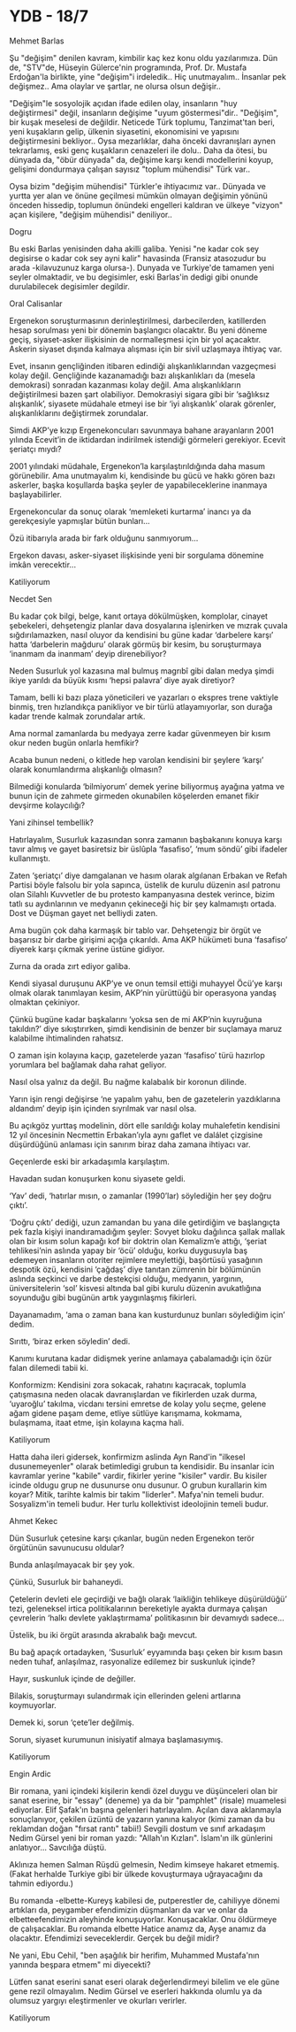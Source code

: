 # YDB - 18/7

Mehmet Barlas

Şu "değişim" denilen kavram, kimbilir kaç kez konu oldu yazılarımıza. Dün de, "STV"de, Hüseyin Gülerce'nin programında, Prof. Dr. Mustafa Erdoğan'la birlikte, yine "değişim"i irdeledik.. Hiç unutmayalım.. İnsanlar pek değişmez.. Ama olaylar ve şartlar, ne olursa olsun değişir..

"Değişim"le sosyolojik açıdan ifade edilen olay, insanların "huy değiştirmesi" değil, insanların değişime "uyum göstermesi"dir.. "Değişim", bir kuşak meselesi de değildir. Neticede Türk toplumu, Tanzimat'tan beri, yeni kuşakların gelip, ülkenin siyasetini, ekonomisini ve yapısını değiştirmesini bekliyor.. Oysa mezarlıklar, daha önceki davranışları aynen tekrarlamış, eski genç kuşakların cenazeleri ile dolu.. Daha da ötesi, bu dünyada da, "öbür dünyada" da, değişime karşı kendi modellerini koyup, gelişimi dondurmaya çalışan sayısız "toplum mühendisi" Türk var..

Oysa bizim "değişim mühendisi" Türkler'e ihtiyacımız var.. Dünyada ve yurtta yer alan ve önüne geçilmesi mümkün olmayan değişimin yönünü önceden hissedip, toplumun önündeki engelleri kaldıran ve ülkeye "vizyon" açan kişilere, "değişim mühendisi" deniliyor..

Dogru

Bu eski Barlas yenisinden daha akilli galiba. Yenisi "ne kadar cok sey degisirse o kadar cok sey ayni kalir" havasinda (Fransiz atasozudur bu arada -kilavuzunuz karga olursa-). Dunyada ve Turkiye'de tamamen yeni seyler olmaktadir, ve bu degisimler, eski Barlas'in dedigi gibi onunde durulabilecek degisimler degildir.

Oral Calisanlar

Ergenekon soruşturmasının derinleştirilmesi, darbecilerden, katillerden hesap sorulması yeni bir dönemin başlangıcı olacaktır. Bu yeni döneme geçiş, siyaset-asker ilişkisinin de normalleşmesi için bir yol açacaktır. Askerin siyaset dışında kalmaya alışması için bir sivil uzlaşmaya ihtiyaç var.

Evet, insanın gençliğinden itibaren edindiği alışkanlıklarından vazgeçmesi kolay değil. Gençliğinde kazanamadığı bazı alışkanlıkları da (mesela demokrasi) sonradan kazanması kolay değil. Ama alışkanlıkların değiştirilmesi bazen şart olabiliyor. Demokrasiyi sigara gibi bir ‘sağlıksız alışkanlık’, siyasete müdahale etmeyi ise bir ‘iyi alışkanlık’ olarak görenler, alışkanlıklarını değiştirmek zorundalar.

Simdi AKP’ye kızıp Ergenekoncuları savunmaya bahane arayanların 2001 yılında Ecevit’in de iktidardan indirilmek istendiği görmeleri gerekiyor. Ecevit şeriatçı mıydı?

2001 yılındaki müdahale, Ergenekon’la karşılaştırıldığında daha masum görünebilir. Ama unutmayalım ki, kendisinde bu gücü ve hakkı gören bazı askerler, başka koşullarda başka şeyler de yapabileceklerine inanmaya başlayabilirler.

Ergenekoncular da sonuç olarak ‘memleketi kurtarma’ inancı ya da gerekçesiyle yapmışlar bütün bunları...

Özü itibarıyla arada bir fark olduğunu sanmıyorum...

Ergekon davası, asker-siyaset ilişkisinde yeni bir sorgulama dönemine imkân verecektir...

Katiliyorum

Necdet Sen

Bu kadar çok bilgi, belge, kanıt ortaya dökülmüşken, komplolar, cinayet şebekeleri, dehşetengiz planlar dava dosyalarına işlenirken ve mızrak çuvala sığdırılamazken, nasıl oluyor da kendisini bu güne kadar ‘darbelere karşı’ hatta ‘darbelerin mağduru’ olarak görmüş bir kesim, bu soruşturmaya ‘inanmam da inanmam’ deyip direnebiliyor?

Neden Susurluk yol kazasına mal bulmuş magrıbî gibi dalan medya şimdi ikiye yarıldı da büyük kısmı ‘hepsi palavra’ diye ayak diretiyor?

Tamam, belli ki bazı plaza yöneticileri ve yazarları o ekspres trene vaktiyle binmiş, tren hızlandıkça panikliyor ve bir türlü atlayamıyorlar, son durağa kadar trende kalmak zorundalar artık.

Ama normal zamanlarda bu medyaya zerre kadar güvenmeyen bir kısım okur neden bugün onlarla hemfikir?

Acaba bunun nedeni, o kitlede hep varolan kendisini bir şeylere ‘karşı’ olarak konumlandırma alışkanlığı olmasın?

Bilmediği konularda ‘bilmiyorum’ demek yerine biliyormuş ayağına yatma ve bunun için de zahmete girmeden okunabilen köşelerden emanet fikir devşirme kolaycılığı?

Yani zihinsel tembellik?

Hatırlayalım, Susurluk kazasından sonra zamanın başbakanını konuya karşı tavır almış ve gayet basiretsiz bir üslûpla ‘fasafiso’, ‘mum söndü’ gibi ifadeler kullanmıştı.

Zaten ‘şeriatçı’ diye damgalanan ve hasım olarak algılanan Erbakan ve Refah Partisi böyle falsolu bir yola sapınca, üstelik de kurulu düzenin asıl patronu olan Silahlı Kuvvetler de bu protesto kampanyasına destek verince, bizim tatlı su aydınlarının ve medyanın çekineceği hiç bir şey kalmamıştı ortada. Dost ve Düşman gayet net belliydi zaten.

Ama bugün çok daha karmaşık bir tablo var. Dehşetengiz bir örgüt ve başarısız bir darbe girişimi açığa çıkarıldı. Ama AKP hükümeti buna ‘fasafiso’ diyerek karşı çıkmak yerine üstüne gidiyor.

Zurna da orada zırt ediyor galiba.

Kendi siyasal duruşunu AKP’ye ve onun temsil ettiği muhayyel Öcü’ye karşı olmak olarak tanımlayan kesim, AKP’nin yürüttüğü bir operasyona yandaş olmaktan çekiniyor.

Çünkü bugüne kadar başkalarını ‘yoksa sen de mi AKP’nin kuyruğuna takıldın?’ diye sıkıştırırken, şimdi kendisinin de benzer bir suçlamaya maruz kalabilme ihtimalinden rahatsız.

O zaman işin kolayına kaçıp, gazetelerde yazan ‘fasafiso’ türü hazırlop yorumlara bel bağlamak daha rahat geliyor.

Nasıl olsa yalnız da değil. Bu nağme kalabalık bir koronun dilinde.

Yarın işin rengi değişirse ‘ne yapalım yahu, ben de gazetelerin yazdıklarına aldandım’ deyip işin içinden sıyrılmak var nasıl olsa.

Bu açıkgöz yurttaş modelinin, dört elle sarıldığı kolay muhalefetin kendisini 12 yıl öncesinin Necmettin Erbakan’ıyla aynı gaflet ve dalálet çizgisine düşürdüğünü anlaması için sanırım biraz daha zamana ihtiyacı var.

Geçenlerde eski bir arkadaşımla karşılaştım.

Havadan sudan konuşurken konu siyasete geldi.

‘Yav’ dedi, ‘hatırlar mısın, o zamanlar (1990’lar) söylediğin her şey doğru çıktı’.

‘Doğru çıktı’ dediği, uzun zamandan bu yana dile getirdiğim ve başlangıçta pek fazla kişiyi inandıramadığım şeyler: Sovyet bloku dağılınca şallak mallak olan bir kısım solun kapağı kof bir doktrin olan Kemalizm’e attığı, ‘şeriat tehlikesi’nin aslında yapay bir ‘öcü’ olduğu, korku duygusuyla baş edemeyen insanların otoriter rejimlere meylettiği, başörtüsü yasağının despotik özü, kendisini ‘çağdaş’ diye tanıtan zümrenin bir bölümünün aslında seçkinci ve darbe destekçisi olduğu, medyanın, yargının, üniversitelerin ‘sol’ kisvesi altında bal gibi kurulu düzenin avukatlığına soyunduğu gibi bugünün artık yaygınlaşmış fikirleri.

Dayanamadım, ‘ama o zaman bana kan kusturdunuz bunları söylediğim için’ dedim.

Sırıttı, ‘biraz erken söyledin’ dedi.

Kanımı kurutana kadar didişmek yerine anlamaya çabalamadığı için özür falan dilemedi tabii ki.

Konformizm: Kendisini zora sokacak, rahatını kaçıracak, toplumla çatışmasına neden olacak davranışlardan ve fikirlerden uzak durma, ‘uyaroğlu’ takılma, vicdanı tersini emretse de kolay yolu seçme, gelene ağam gidene paşam deme, etliye sütlüye karışmama, kokmama, bulaşmama, itaat etme, işin kolayına kaçma hali.

Katiliyorum

Hatta daha ileri gidersek, konfirmizm aslinda Ayn Rand'in "ilkesel dusunemeyenler" olarak betimledigi grubun ta kendisidir. Bu insanlar icin kavramlar yerine "kabile" vardir, fikirler yerine "kisiler" vardir. Bu kisiler icinde oldugu grup ne dusunurse onu dusunur. O grubun kurallarin kim koyar? Mitik, tarihte kalmis bir takim "liderler". Mafya'nin temeli budur. Sosyalizm'in temeli budur. Her turlu kollektivist ideolojinin temeli budur.

Ahmet Kekec

Dün Susurluk çetesine karşı çıkanlar, bugün neden Ergenekon terör örgütünün savunucusu oldular?

Bunda anlaşılmayacak bir şey yok.

Çünkü, Susurluk bir bahaneydi.

Çetelerin devleti ele geçirdiği ve bağlı olarak ‘laikliğin tehlikeye düşürüldüğü’ tezi, geleneksel irtica politikalarının bereketiyle ayakta durmaya çalışan çevrelerin ‘halkı devlete yaklaştırmama’ politikasının bir devamıydı sadece...

Üstelik, bu iki örgüt arasında akrabalık bağı mevcut.

Bu bağ apaçık ortadayken, ‘Susurluk’ eyyamında başı çeken bir kısım basın neden tuhaf, anlaşılmaz, rasyonalize edilemez bir suskunluk içinde?

Hayır, suskunluk içinde de değiller.

Bilakis, soruşturmayı sulandırmak için ellerinden geleni artlarına koymuyorlar.

Demek ki, sorun ‘çete’ler değilmiş.

Sorun, siyaset kurumunun inisiyatif almaya başlamasıymış.

Katiliyorum

Engin Ardic

Bir romana, yani içindeki kişilerin kendi özel duygu ve düşünceleri olan bir sanat eserine, bir "essay" (deneme) ya da bir "pamphlet" (risale) muamelesi ediyorlar. Elif Şafak'ın başına gelenleri hatırlayalım. Açılan dava aklanmayla sonuçlanıyor, çekilen üzüntü de yazarın yanına kalıyor (kimi zaman da bu reklamdan doğan "fırsat rantı" tabii!) Sevgili dostum ve sınıf arkadaşım Nedim Gürsel yeni bir roman yazdı: "Allah'ın Kızları". İslam'ın ilk günlerini anlatıyor... Savcılığa düştü.

Aklınıza hemen Salman Rüşdü gelmesin, Nedim kimseye hakaret etmemiş. (Fakat herhalde Turkiye gibi bir ülkede kovuşturmaya uğrayacağını da tahmin ediyordu.)

Bu romanda -elbette-Kureyş kabilesi de, putperestler de, cahiliyye dönemi artıkları da, peygamber efendimizin düşmanları da var ve onlar da elbetteefendimizin aleyhinde konuşuyorlar. Konuşacaklar. Onu öldürmeye de çalışacaklar. Bu romanda elbette Hatice anamız da, Ayşe anamız da olacaktır. Efendimizi seveceklerdir. Gerçek bu değil midir?

Ne yani, Ebu Cehil, "ben aşağılık bir herifim, Muhammed Mustafa'nın yanında beşpara etmem" mi diyecekti?

Lütfen sanat eserini sanat eseri olarak değerlendirmeyi bilelim ve ele güne gene rezil olmayalım.
Nedim Gürsel ve eserleri hakkında olumlu ya da olumsuz yargıyı eleştirmenler ve okurları verirler.

Katiliyorum
